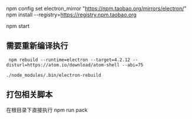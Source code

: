 npm config set electron_mirror "https://npm.taobao.org/mirrors/electron/"
npm install --registry=https://registry.npm.taobao.org


npm start


## 需要重新编译执行


```
 npm rebuild --runtime=electron --target=4.2.12 --disturl=https://atom.io/download/atom-shell --abi=75

./node_modules/.bin/electron-rebuild
```


## 打包相关脚本
  在根目录下直接执行 npm run pack